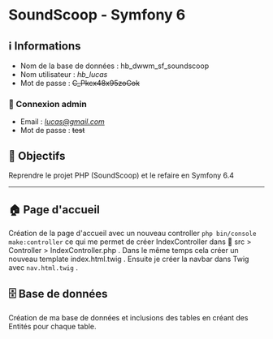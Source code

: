 # SoundScoop - Symfony 6

## ℹ️ Informations
- Nom de la base de données : hb_dwwm_sf_soundscoop
- Nom utilisateur : *hb_lucas*
- Mot de passe : ~~C_Pkcx48x95zoCok~~

### 👤 Connexion admin
- Email : *lucas@gmail.com*
- Mot de passe : ~~test~~

## 🎯 Objectifs
Reprendre le projet PHP (SoundScoop) et le refaire en Symfony 6.4

---

## 🏠 Page d'accueil
Création de la page d'accueil avec un nouveau controller ```php bin/console make:controller``` ce qui me permet de créer IndexController dans 📁 src > Controller > IndexController.php . Dans le même temps cela créer un nouveau template index.html.twig .
Ensuite je créer la navbar dans Twig avec ```nav.html.twig``` .

## 🗄️ Base de données
Création de ma base de données et inclusions des tables en créant des Entités pour chaque table.

